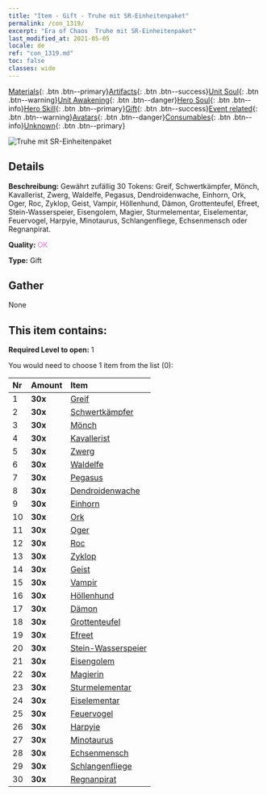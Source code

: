 ```yaml
---
title: "Item - Gift - Truhe mit SR-Einheitenpaket"
permalink: /con_1319/
excerpt: "Era of Chaos  Truhe mit SR-Einheitenpaket"
last_modified_at: 2021-05-05
locale: de
ref: "con_1319.md"
toc: false
classes: wide
---
```

 [Materials](/ItemsDE/){: .btn .btn--primary}[Artifacts](/ItemsDE/Artifacts/){: .btn .btn--success}[Unit Soul](/ItemsDE/UnitSoul/){: .btn .btn--warning}[Unit Awakening](/ItemsDE/UnitAwakening/){: .btn .btn--danger}[Hero Soul](/ItemsDE/HeroSoul/){: .btn .btn--info}[Hero Skill](/ItemsDE/HeroSkill/){: .btn .btn--primary}[Gift](/ItemsDE/Gift/){: .btn .btn--success}[Event related](/ItemsDE/Events/){: .btn .btn--warning}[Avatars](/ItemsDE/Avatars/){: .btn .btn--danger}[Consumables](/ItemsDE/Consumables/){: .btn .btn--info}[Unknown](/ItemsDE/Unknown/){: .btn .btn--primary}

 ![Truhe mit SR-Einheitenpaket](/images/t/i_907035.png)

## Details
 **Beschreibung:** Gewährt zufällig 30 Tokens: Greif, Schwertkämpfer, Mönch, Kavallerist, Zwerg, Waldelfe, Pegasus, Dendroidenwache, Einhorn, Ork, Oger, Roc, Zyklop, Geist, Vampir, Höllenhund, Dämon, Grottenteufel, Efreet, Stein-Wasserspeier, Eisengolem, Magier, Sturmelementar, Eiselementar, Feuervogel, Harpyie, Minotaurus, Schlangenfliege, Echsenmensch oder Regnanpirat.

 **Quality:** <span style="color: #DA70D6">OK</span>

 **Type:** Gift

## Gather

  None

## This item contains:

 **Required Level to open:** 1

 You would need to choose 1 item from the list (0):

  | Nr | Amount |     Item    |
  |:---|:-------|:------------|
  | 1 |  **30x** | [Greif](/ItemsDE/unt_192/) |  | 
  | 2 |  **30x** | [Schwertkämpfer](/ItemsDE/unt_193/) |  | 
  | 3 |  **30x** | [Mönch](/ItemsDE/unt_194/) |  | 
  | 4 |  **30x** | [Kavallerist](/ItemsDE/unt_195/) |  | 
  | 5 |  **30x** | [Zwerg](/ItemsDE/unt_200/) |  | 
  | 6 |  **30x** | [Waldelfe](/ItemsDE/unt_201/) |  | 
  | 7 |  **30x** | [Pegasus](/ItemsDE/unt_202/) |  | 
  | 8 |  **30x** | [Dendroidenwache](/ItemsDE/unt_203/) |  | 
  | 9 |  **30x** | [Einhorn](/ItemsDE/unt_204/) |  | 
  | 10 |  **30x** | [Ork](/ItemsDE/unt_219/) |  | 
  | 11 |  **30x** | [Oger](/ItemsDE/unt_220/) |  | 
  | 12 |  **30x** | [Roc](/ItemsDE/unt_221/) |  | 
  | 13 |  **30x** | [Zyklop](/ItemsDE/unt_222/) |  | 
  | 14 |  **30x** | [Geist](/ItemsDE/unt_210/) |  | 
  | 15 |  **30x** | [Vampir](/ItemsDE/unt_211/) |  | 
  | 16 |  **30x** | [Höllenhund](/ItemsDE/unt_228/) |  | 
  | 17 |  **30x** | [Dämon](/ItemsDE/unt_229/) |  | 
  | 18 |  **30x** | [Grottenteufel](/ItemsDE/unt_230/) |  | 
  | 19 |  **30x** | [Efreet](/ItemsDE/unt_231/) |  | 
  | 20 |  **30x** | [Stein-Wasserspeier](/ItemsDE/unt_236/) |  | 
  | 21 |  **30x** | [Eisengolem](/ItemsDE/unt_237/) |  | 
  | 22 |  **30x** | [Magierin](/ItemsDE/unt_238/) |  | 
  | 23 |  **30x** | [Sturmelementar](/ItemsDE/unt_263/) |  | 
  | 24 |  **30x** | [Eiselementar](/ItemsDE/unt_264/) |  | 
  | 25 |  **30x** | [Feuervogel](/ItemsDE/unt_268/) |  | 
  | 26 |  **30x** | [Harpyie](/ItemsDE/unt_245/) |  | 
  | 27 |  **30x** | [Minotaurus](/ItemsDE/unt_248/) |  | 
  | 28 |  **30x** | [Echsenmensch](/ItemsDE/unt_254/) |  | 
  | 29 |  **30x** | [Schlangenfliege](/ItemsDE/unt_255/) |  | 
  | 30 |  **30x** | [Regnanpirat](/ItemsDE/unt_273/) |  | 
